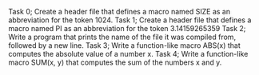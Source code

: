 Task 0; Create a header file that defines a macro named SIZE as an abbreviation for the token 1024. Task 1; Create a header file that defines a macro named PI as an abbreviation for the token 3.14159265359 Task 2; Write a program that prints the name of the file it was compiled from, followed by a new line. Task 3; Write a function-like macro ABS(x) that computes the absolute value of a number x. Task 4; Write a function-like macro SUM(x, y) that computes the sum of the numbers x and y.
